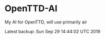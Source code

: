 # OpenTTD-AI
My AI for OpenTTD, will use primarily air

Latest backup: Sun Sep 29 14:44:02 UTC 2019
